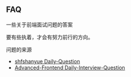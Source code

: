 ## FAQ
一些关于前端面试问题的答案

要有些执着，才会有努力前行的方向。

问题的来源
- [shfshanyue Daily-Question](https://github.com/shfshanyue/Daily-Question)
- [Advanced-Frontend Daily-Interview-Question](https://github.com/Advanced-Frontend/Daily-Interview-Question)